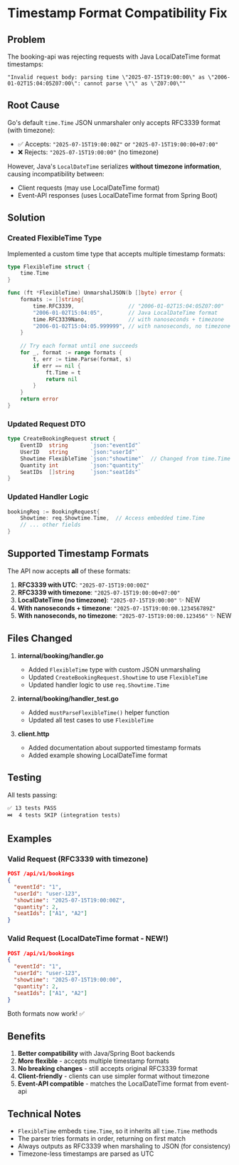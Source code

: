 # Timestamp Format Compatibility Fix

## Problem
The booking-api was rejecting requests with Java LocalDateTime format timestamps:
```
"Invalid request body: parsing time \"2025-07-15T19:00:00\" as \"2006-01-02T15:04:05Z07:00\": cannot parse \"\" as \"Z07:00\""
```

## Root Cause
Go's default `time.Time` JSON unmarshaler only accepts RFC3339 format (with timezone):
- ✅ Accepts: `"2025-07-15T19:00:00Z"` or `"2025-07-15T19:00:00+07:00"`
- ❌ Rejects: `"2025-07-15T19:00:00"` (no timezone)

However, Java's `LocalDateTime` serializes **without timezone information**, causing incompatibility between:
- Client requests (may use LocalDateTime format)
- Event-API responses (uses LocalDateTime format from Spring Boot)

## Solution

### Created FlexibleTime Type
Implemented a custom time type that accepts multiple timestamp formats:

```go
type FlexibleTime struct {
    time.Time
}

func (ft *FlexibleTime) UnmarshalJSON(b []byte) error {
    formats := []string{
        time.RFC3339,                 // "2006-01-02T15:04:05Z07:00"
        "2006-01-02T15:04:05",        // Java LocalDateTime format
        time.RFC3339Nano,             // with nanoseconds + timezone
        "2006-01-02T15:04:05.999999", // with nanoseconds, no timezone
    }
    
    // Try each format until one succeeds
    for _, format := range formats {
        t, err := time.Parse(format, s)
        if err == nil {
            ft.Time = t
            return nil
        }
    }
    return error
}
```

### Updated Request DTO
```go
type CreateBookingRequest struct {
    EventID  string       `json:"eventId"`
    UserID   string       `json:"userId"`
    Showtime FlexibleTime `json:"showtime"`  // Changed from time.Time
    Quantity int          `json:"quantity"`
    SeatIDs  []string     `json:"seatIds"`
}
```

### Updated Handler Logic
```go
bookingReq := BookingRequest{
    Showtime: req.Showtime.Time,  // Access embedded time.Time
    // ... other fields
}
```

## Supported Timestamp Formats

The API now accepts **all** of these formats:

1. **RFC3339 with UTC**: `"2025-07-15T19:00:00Z"`
2. **RFC3339 with timezone**: `"2025-07-15T19:00:00+07:00"`
3. **LocalDateTime (no timezone)**: `"2025-07-15T19:00:00"` ✨ NEW
4. **With nanoseconds + timezone**: `"2025-07-15T19:00:00.123456789Z"`
5. **With nanoseconds, no timezone**: `"2025-07-15T19:00:00.123456"` ✨ NEW

## Files Changed

1. **internal/booking/handler.go**
   - Added `FlexibleTime` type with custom JSON unmarshaling
   - Updated `CreateBookingRequest.Showtime` to use `FlexibleTime`
   - Updated handler logic to use `req.Showtime.Time`

2. **internal/booking/handler_test.go**
   - Added `mustParseFlexibleTime()` helper function
   - Updated all test cases to use `FlexibleTime`

3. **client.http**
   - Added documentation about supported timestamp formats
   - Added example showing LocalDateTime format

## Testing

All tests passing:
```
✅ 13 tests PASS
⏭️  4 tests SKIP (integration tests)
```

## Examples

### Valid Request (RFC3339 with timezone)
```json
POST /api/v1/bookings
{
  "eventId": "1",
  "userId": "user-123",
  "showtime": "2025-07-15T19:00:00Z",
  "quantity": 2,
  "seatIds": ["A1", "A2"]
}
```

### Valid Request (LocalDateTime format - NEW!)
```json
POST /api/v1/bookings
{
  "eventId": "1",
  "userId": "user-123",
  "showtime": "2025-07-15T19:00:00",
  "quantity": 2,
  "seatIds": ["A1", "A2"]
}
```

Both formats now work! ✅

## Benefits

1. **Better compatibility** with Java/Spring Boot backends
2. **More flexible** - accepts multiple timestamp formats
3. **No breaking changes** - still accepts original RFC3339 format
4. **Client-friendly** - clients can use simpler format without timezone
5. **Event-API compatible** - matches the LocalDateTime format from event-api

## Technical Notes

- `FlexibleTime` embeds `time.Time`, so it inherits all `time.Time` methods
- The parser tries formats in order, returning on first match
- Always outputs as RFC3339 when marshaling to JSON (for consistency)
- Timezone-less timestamps are parsed as UTC
